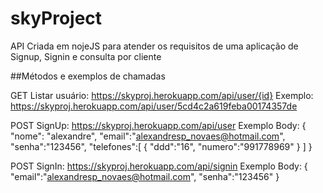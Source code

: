 # skyProject
API Criada em nojeJS para atender os requisitos de uma aplicação de Signup, Signin e consulta por cliente

##Métodos e exemplos de chamadas

GET Listar usuário: https://skyproj.herokuapp.com/api/user/{id}
Exemplo: https://skyproj.herokuapp.com/api/user/5cd4c2a619feba00174357de

POST SignUp: https://skyproj.herokuapp.com/api/user
Exemplo Body:
{
"nome": "alexandre",
"email":"alexandresp_novaes@hotmail.com",
"senha":"123456",
"telefones":[ 
 {
  "ddd":"16",
  "numero":"991778969"
 }
]
}

POST SignIn: https://skyproj.herokuapp.com/api/signin
Exemplo Body:
{
"email":"alexandresp_novaes@hotmail.com",
"senha":"123456"
}
